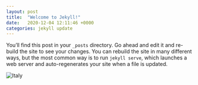 ```yaml
---
layout: post
title:  "Welcome to Jekyll!"
date:   2020-12-04 12:11:46 +0000
categories: jekyll update
---
```

You’ll find this post in your `_posts` directory. Go ahead and edit it and re-build the site to see your changes. You can rebuild the site in many different ways, but the most common way is to run `jekyll serve`, which launches a web server and auto-regenerates your site when a file is updated.

![Italy](/assets/images/gallery/italy1.jpg)
